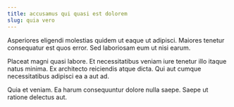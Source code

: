 ```yaml
---
title: accusamus qui quasi est dolorem
slug: quia vero
---
```


Asperiores eligendi molestias quidem ut eaque ut adipisci. Maiores tenetur consequatur est quos error. Sed laboriosam eum ut nisi earum.

Placeat magni quasi labore. Et necessitatibus veniam iure tenetur illo itaque natus minima. Ex architecto reiciendis atque dicta. Qui aut cumque necessitatibus adipisci ea a aut ad.

Quia et veniam. Ea harum consequuntur dolore nulla saepe. Saepe ut ratione delectus aut.
